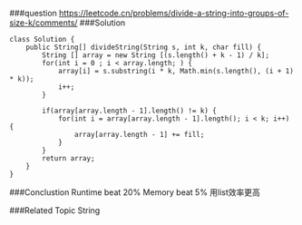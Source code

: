###question
https://leetcode.cn/problems/divide-a-string-into-groups-of-size-k/comments/
###Solution
```
class Solution {
    public String[] divideString(String s, int k, char fill) {
        String [] array = new String [(s.length() + k - 1) / k];
        for(int i = 0 ; i < array.length; ) {
            array[i] = s.substring(i * k, Math.min(s.length(), (i + 1) * k));
            i++;
        }

        if(array[array.length - 1].length() != k) {
            for(int i = array[array.length - 1].length(); i < k; i++) {
                array[array.length - 1] += fill;
            }
        }
        return array;
    }
}
```

###Conclustion
Runtime beat 20%
Memory beat 5%
用list效率更高

###Related Topic
String